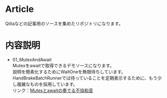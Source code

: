 # Article
Qiitaなどの記事用のソースを集めたリポジトリになります。

# 内容説明
* 01_MutexAndAwait  
Mutexをawaitで取得できるデモソースになります。  
説明を簡素化するためにWaitOneを無限待ちしています。  
HandBrakeBatchRunnerでは待っていることを定期表示するために、もう少し複雑なものを採用しています。  
リンク：[Mutexとawaitの奏でる不協和音](https://qiita.com/Suzumebati/items/39443d9ee801280abc55)
